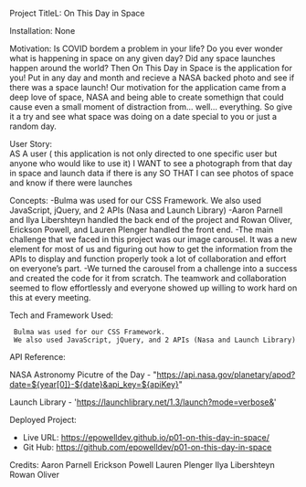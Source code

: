 
Project TitleL: 
    On This Day in Space

Installation: None 

Motivation: 
   Is COVID bordem a problem in your life? Do you ever wonder what is happening in space on any given day? Did any space launches happen around the world?  Then On This Day in Space is the application for you! Put in any day and month and recieve a NASA backed photo and see if there was a space launch! Our motivation for the application came from a deep love of space, NASA and being able to create somethign that could cause even a small moment of distraction from... well... everything. So give it a try and see what space was doing on a date special to you or just a random day. 

 User Story:  
 AS A user ( this application is not only directed to one specific user but anyone who would like to use it)
 I WANT to see a photograph from that day in space and launch data if there is any
 SO THAT I can see photos of space and know if there were launches


Concepts: 
-Bulma was used for our CSS Framework. We also used JavaScript, jQuery, and 2 APIs (Nasa and Launch Library)
-Aaron Parnell and Ilya Libershteyn handled the back end of the project and Rowan Oliver, Erickson Powell, and Lauren Plenger handled the front end.
-The main challenge that we faced in this project was our image carousel. It was a new element for most of us and figuring out how to get the information from the APIs to display and function properly took a lot of collaboration and effort on everyone’s part.
-We turned the carousel from a challenge into a success and created the code for it from scratch. The teamwork and collaboration seemed to flow effortlessly and everyone showed up willing to work hard on this at every meeting.




Tech and Framework Used:

     Bulma was used for our CSS Framework. 
     We also used JavaScript, jQuery, and 2 APIs (Nasa and Launch Library)

    





API Reference:

 NASA Astronomy Picutre of the Day - "https://api.nasa.gov/planetary/apod?date=${year[0]}-${date}&api_key=${apiKey}"

 Launch Library - 'https://launchlibrary.net/1.3/launch?mode=verbose&'


Deployed Project:
- Live URL: https://epowelldev.github.io/p01-on-this-day-in-space/
- Git Hub: https://github.com/epowelldev/p01-on-this-day-in-space


Credits: 
Aaron Parnell
Erickson Powell
Lauren Plenger
Ilya Libershteyn
Rowan Oliver 

